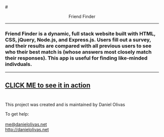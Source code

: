 #<p align="center">
Friend Finder
</p>

---
### Friend Finder is a dynamic, full stack website built with HTML, CSS, jQuery, Node.js, and Express.js.  Users fill out a survey, and their results are compared with all previous users to see who their best match is (whose answers most closely match their responses).  This app is useful for finding like-minded indivduals.

---
[CLICK ME to see it in action](https://infinite-brushlands-54962.herokuapp.com/)
<br><br>
---

This project was created and is maintained by Daniel Olivas

To get help:<br><br>
me@danielolivas.net<br>
http://danielolivas.net